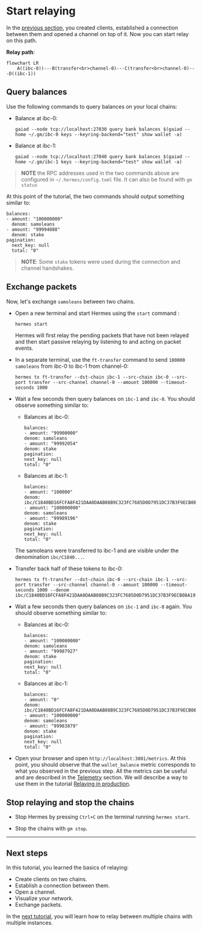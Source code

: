 # Start relaying

In the [previous section](./add-a-new-relay-path.md), you created clients, established a connection between them and opened a channel on top of it. Now you can start relay on this path.

__Relay path__:
```mermaid
flowchart LR
    A((ibc-0))---B(transfer<br>channel-0)---C(transfer<br>channel-0)---D((ibc-1))
```

## Query balances

Use the following commands to query balances on your local chains:

- Balance at ibc-0:

    ```shell
    gaiad --node tcp://localhost:27030 query bank balances $(gaiad --home ~/.gm/ibc-0 keys --keyring-backend="test" show wallet -a)
    ```

- Balance at ibc-1:

    ```shell
    gaiad --node tcp://localhost:27040 query bank balances $(gaiad --home ~/.gm/ibc-1 keys --keyring-backend="test" show wallet -a)
    ```

> __NOTE__ the RPC addresses used in the two commands above are configured in `~/.hermes/config.toml` file. It can also be found with `gm status`

At this point of the tutorial, the two commands should output something similar to:

```
balances:
- amount: "100000000"
  denom: samoleans
- amount: "99994088"
  denom: stake
pagination:
  next_key: null
  total: "0"
```
>__NOTE__: Some `stake` tokens were used during the connection and channel handshakes.

## Exchange packets

Now, let's exchange `samoleans` between two chains.

- Open a new terminal and start Hermes using the `start` command : 

    ```shell
    hermes start
    ```
    Hermes will first relay the pending packets that have not been relayed and then start passive relaying by listening to and acting on packet events. 

- In a separate terminal, use the `ft-transfer` command to send `100000 samoleans` from ibc-0 to ibc-1 from channel-0:
    ```shell
    hermes tx ft-transfer --dst-chain ibc-1 --src-chain ibc-0 --src-port transfer --src-channel channel-0 --amount 100000 --timeout-seconds 1000
    ```
- Wait a few seconds then query balances on `ibc-1` and `ibc-0`. You should observe something similar to:
    - Balances at ibc-0:
        ```
        balances:
        - amount: "99900000"
        denom: samoleans
        - amount: "99992054"
        denom: stake
        pagination:
        next_key: null
        total: "0"
        ```
    - Balances at ibc-1:
        ```
        balances:
        - amount: "100000"
        denom: ibc/C1840BD16FCFA8F421DAA0DAAB08B9C323FC7685D0D7951DC37B3F9ECB08A199
        - amount: "100000000"
        denom: samoleans
        - amount: "99989196"
        denom: stake
        pagination:
        next_key: null
        total: "0"
        ```
    The samoleans were transferred to ibc-1 and are visible under the denomination `ibc/C1840...`. 

- Transfer back half of these tokens to ibc-0:
    ```shell
    hermes tx ft-transfer --dst-chain ibc-0 --src-chain ibc-1 --src-port transfer --src-channel channel-0 --amount 100000 --timeout-seconds 1000 --denom ibc/C1840BD16FCFA8F421DAA0DAAB08B9C323FC7685D0D7951DC37B3F9ECB08A199
    ```
- Wait a few seconds then query balances on `ibc-1` and `ibc-0` again. You should observe something similar to:
    - Balances at ibc-0:
        ```
        balances:
        - amount: "100000000"
        denom: samoleans
        - amount: "99987927"
        denom: stake
        pagination:
        next_key: null
        total: "0"
        ```
    - Balances at ibc-1:
        ```
        balances:
        - amount: "0"
        denom: ibc/C1840BD16FCFA8F421DAA0DAAB08B9C323FC7685D0D7951DC37B3F9ECB08A199
        - amount: "100000000"
        denom: samoleans
        - amount: "99983879"
        denom: stake
        pagination:
        next_key: null
        total: "0"
        ```
- Open your browser and open `http://localhost:3001/metrics`. At this point, you should observe that the `wallet_balance` metric corresponds to what you observed in the previous step. All the metrics can be useful and are described in the [Telemetry](../../documentation/telemetry/index.md) section. We will describe a way to use them in the tutorial [Relaying in production](../production/index.md).

## Stop relaying and stop the chains

- Stop Hermes by pressing `Ctrl+C` on the terminal running `hermes start`.

- Stop the chains with `gm stop`.

---

## Next steps

In this tutorial, you learned the basics of relaying:
- Create clients on two chains.
- Establish a connection between them.
- Open a channel.
- Visualize your network.
- Exchange packets. 

In the [next tutorial](../more-chains/index.md), you will learn how to relay between multiple chains with multiple instances.